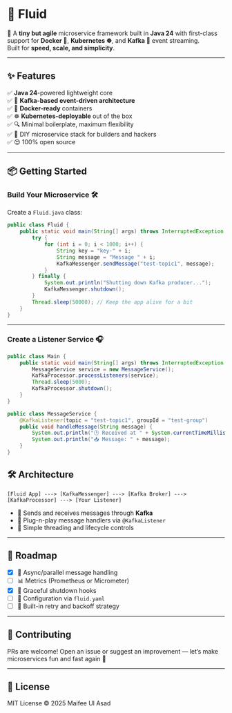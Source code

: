 # 🌊 Fluid

🚀 A **tiny but agile** microservice framework built in **Java 24** with first-class support for **Docker 🐳**, **Kubernetes ☸️**, and **Kafka 📨** event streaming.  
Built for **speed, scale, and simplicity**.

---

## ✨ Features

✅ **Java 24**-powered lightweight core  
✅ 🔁 **Kafka-based event-driven architecture**  
✅ 🐳 **Docker-ready** containers  
✅ ☸️ **Kubernetes-deployable** out of the box  
✅ 🔍 Minimal boilerplate, maximum flexibility  
✅ 🔧 DIY microservice stack for builders and hackers   
✅ 😍 100% open source

---

## 📦 Getting Started

### Build Your Microservice 🛠️

Create a `Fluid.java` class:

```java
public class Fluid {
    public static void main(String[] args) throws InterruptedException {
        try {
            for (int i = 0; i < 1000; i++) {
                String key = "key-" + i;
                String message = "Message " + i;
                KafkaMessenger.sendMessage("test-topic1", message);
            }
        } finally {
            System.out.println("Shutting down Kafka producer...");
            KafkaMessenger.shutdown();
        }
        Thread.sleep(50000); // Keep the app alive for a bit
    }
}
```

---

### Create a Listener Service 🎧

```java
public class Main {
    public static void main(String[] args) throws InterruptedException {
        MessageService service = new MessageService();
        KafkaProcessor.processListeners(service);
        Thread.sleep(5000);
        KafkaProcessor.shutdown();
    }
}

public class MessageService {
    @KafkaListener(topic = "test-topic1", groupId = "test-group")
    public void handleMessage(String message) {
        System.out.println("🕒 Received at " + System.currentTimeMillis());
        System.out.println("📥 Message: " + message);
    }
}
```

## 🛠️ Architecture

```
[Fluid App] ---> [KafkaMessenger] ---> [Kafka Broker] ---> [KafkaProcessor] ---> [Your Listener]
```

* 🔄 Sends and receives messages through **Kafka**
* 🧩 Plug-n-play message handlers via `@KafkaListener`
* 🧵 Simple threading and lifecycle controls

---

## 🔮 Roadmap

* [x] 🧵 Async/parallel message handling
* [ ] 📊 Metrics (Prometheus or Micrometer)
* [x] 🛑 Graceful shutdown hooks
* [ ] 💾 Configuration via `fluid.yaml`
* [ ] 🧠 Built-in retry and backoff strategy

---

## 🤝 Contributing

PRs are welcome! Open an issue or suggest an improvement — let’s make microservices fun and fast again 🧪

---

## 📜 License

MIT License © 2025 Maifee Ul Asad
